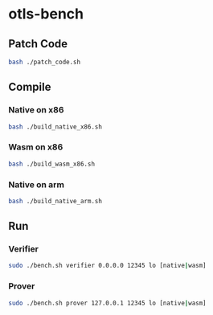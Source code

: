 # otls-bench

## Patch Code

```bash
bash ./patch_code.sh
```

## Compile

### Native on x86


```bash
bash ./build_native_x86.sh
```

### Wasm on x86



```bash
bash ./build_wasm_x86.sh
```


### Native on arm


```bash
bash ./build_native_arm.sh
```

## Run


### Verifier
```bash
sudo ./bench.sh verifier 0.0.0.0 12345 lo [native|wasm]
```

### Prover

```bash
sudo ./bench.sh prover 127.0.0.1 12345 lo [native|wasm]
```
